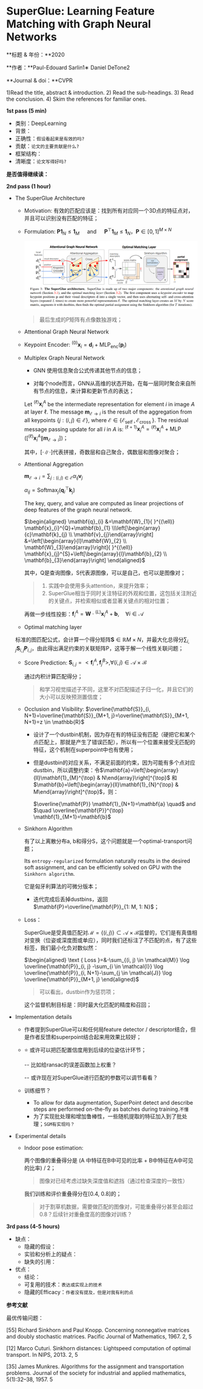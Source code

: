 # SuperGlue: Learning Feature Matching with Graph Neural Networks

**标题 & 年份：**2020

**作者：**Paul-Edouard Sarlin1∗ Daniel DeTone2

**Journal & doi：**CVPR

1)Read the title, abstract & introduction. 2) Read the sub-headings. 3) Read the conclusion. 4) Skim the references for familiar ones.

**1st pass (5 min)**

- 类别：DeepLearning
- 背景：
- 正确性：`假设看起来是有效的吗?`
- 贡献：`论文的主要贡献是什么?`
- 框架结构：
- 清晰度：`论文写得好吗?`

**是否值得继续读：**

**2nd pass (1 hour)**

- The SuperGlue Architecture

  - Motivation: 有效的匹配应该是：找到所有对应同一个3D点的特征点对，并且可以识别没有匹配的特征；

  - Formulation: $\mathbf{P} \mathbf{1}_{N} \leq \mathbf{1}_{M} \quad$ and $\quad \mathbf{P}^{\top} \mathbf{1}_{M} \leq \mathbf{1}_{N}$，$\mathbf{P} \in[0,1]^{M \times N}$

    ![image-20220106164323135](img/image-20220106164323135.png)

    > 最后生成的P矩阵有点像数独游戏；

  -  Attentional Graph Neural Network

    - Keypoint Encoder: ${ }^{(0)} \mathbf{x}_{i}=\mathbf{d}_{i}+\operatorname{MLP}_{\mathrm{enc}}\left(\mathbf{p}_{i}\right)$

    - Multiplex Graph Neural Network

      - GNN 使用信息聚合公式传递其他节点的信息；

      - 对每个node而言，GNN从高维的状态开始，在每一层同时聚合来自所有节点的信息，来计算和更新节点的表达；

      Let ${ }^{(\ell)} \mathbf{x}_{i}^{A}$ be the intermediate representation for element $i$ in image $A$ at layer $\ell$. The message $\mathbf{m}_{\mathcal{E} \rightarrow i}$ is the result of the aggregation from all keypoints $\{j:(i, j) \in \mathcal{E}\}$, where $\mathcal{E} \in\left\{\mathcal{E}_{\text {self }}, \mathcal{E}_{\text {cross }}\right\}$. The residual message passing update for all $i$ in $A$ is: ${ }^{(\ell+1)} \mathbf{x}_{i}^{A}={ }^{(\ell)} \mathbf{x}_{i}^{A}+\operatorname{MLP}\left(\left[{ }^{(\ell)} \mathbf{x}_{i}^{A} \| \mathbf{m}_{\mathcal{E} \rightarrow i}\right]\right)$；

      其中，$[\cdot \| \cdot]$代表拼接，奇数层和自己聚合，偶数层和图像对聚合；

    - Attentional Aggregation

      $\mathbf{m}_{\mathcal{E} \rightarrow i}=\sum_{j:(i, j) \in \mathcal{E}} \alpha_{i j} \mathbf{v}_{j}$

      $\alpha_{i j}=\operatorname{Softmax}_{j}\left(\mathbf{q}_{i}^{\top} \mathbf{k}_{j}\right)$

      The key, query, and value are computed as linear projections of deep features of the graph neural network.

      $\begin{aligned} \mathbf{q}_{i} &=\mathbf{W}_{1}{ }^{(\ell)} \mathbf{x}_{i}^{Q}+\mathbf{b}_{1} \\\left[\begin{array}{c}\mathbf{k}_{j} \\ \mathbf{v}_{j}\end{array}\right] &=\left[\begin{array}{l}\mathbf{W}_{2} \\ \mathbf{W}_{3}\end{array}\right]{ }^{(\ell)} \mathbf{x}_{j}^{S}+\left[\begin{array}{l}\mathbf{b}_{2} \\ \mathbf{b}_{3}\end{array}\right] \end{aligned}$

      其中，Q是查询图像，S代表源图像，可以是自己，也可以是图像对；

      > 1. 实践中会使用多头attention，来提升效率；
      > 2. SuperGlue相当于同时关注特征的外观和位置，这包括关注附近的关键点，并检索相似或者显著关键点的相对位置；

      再做一步线性投影：$\mathbf{f}_{i}^{A}=\mathbf{W} \cdot{ }^{(L)} \mathbf{x}_{i}^{A}+\mathbf{b}, \quad \forall i \in \mathcal{A}$

  -  Optimal matching layer

    标准的图匹配公式，会计算一个得分矩阵$\mathbf{S} \in \mathbb{R} M \times N$，并最大化总得分$\sum_{i, j} \mathbf{S}_{i, j} \mathbf{P}_{i, j}$，由此得出满足约束的关联矩阵P，这等于解一个线性关联问题；

    - Score Prediction: $\mathbf{S}_{i, j}=<\mathbf{f}_{i}^{A}, \mathbf{f}_{j}^{B}>, \forall(i, j) \in \mathcal{A} \times \mathcal{B}$

      通过内积计算匹配得分；

      > 和学习视觉描述子不同，这里不对匹配描述子归一化，并且它们的大小可以反映预测置信度；

    - Occlusion and Visibility:  $\overline{\mathbf{S}}_{i, N+1}=\overline{\mathbf{S}}_{M+1, j}=\overline{\mathbf{S}}_{M+1, N+1}=z \in \mathbb{R}$

      - 设计了一个dustbin机制，因为存在有的特征没有匹配（硬把它和某个点匹配上，那就是产生了错误匹配），所以有一个位置来接受无匹配的特征，这个机制在superpoint中也有使用；

      - 但是dustbin的对应关系，不满足前面的约束，因为可能有多个点对应dustbin，所以调整约束：令$\mathbf{a}=\left[\begin{array}{ll}\mathbf{1}_{M}^{\top} & N\end{array}\right]^{\top}$ 和 $\mathbf{b}=\left[\begin{array}{ll}\mathbf{1}_{N}^{\top} & M\end{array}\right]^{\top}$，则：

        $\overline{\mathbf{P}} \mathbf{1}_{N+1}=\mathbf{a} \quad$ and $\quad \overline{\mathbf{P}}^{\top} \mathbf{1}_{M+1}=\mathbf{b}$

    - Sinkhorn Algorithm

      有了以上离散分布a, b和得分S，这个问题就是一个optimal-transport问题；

      Its `entropy-regularized` formulation naturally results in the desired soft assignment, and can be efficiently solved on GPU with the `Sinkhorn algorithm`.

      它是匈牙利算法的可微分版本；

      - 迭代完成后丢掉dustbins，返回$\mathbf{P}=\overline{\mathbf{P}}_{1: M, 1: N}$；

  - Loss：

    SuperGlue是受真值匹配对$\mathcal{M}=\{(i, j)\} \subset \mathcal{A} \times \mathcal{B}$监督的，它们是有真值相对变换（位姿或深度图或单应），同时我们还标注了不匹配的点，有了这些标签，我们最小化负对数似然：

    $\begin{aligned} \text { Loss }=&-\sum_{(i, j) \in \mathcal{M}} \log \overline{\mathbf{P}}_{i, j} -\sum_{i \in \mathcal{I}} \log \overline{\mathbf{P}}_{i, N+1}-\sum_{j \in \mathcal{J}} \log \overline{\mathbf{P}}_{M+1, j} \end{aligned}$

    > 可以看出，dustbin作为惩罚项；

    这个监督机制目标是：同时最大化匹配的精度和召回；

- Implementation details

  - 作者提到SuperGlue可以和任何局feature detector / descriptor结合，但是作者反馈和superpoint结合起来用效果比较好；

  - :star: 或许可以把匹配置信度用到后续的位姿估计环节；

    -- 比如给ransac的误差函数加上权重？

    -- 或许现在对SuperGlue进行匹配的参数可以调节看看？

  - 训练细节？

    - To allow for data augmentation, SuperPoint detect and describe steps are performed on-the-fly as batches during training.`不懂`
    - 为了实现批处理和增加鲁棒性，一些随机提取的特征加入到了批处理；`SGM有实现吗？`

- Experimental details

  - Indoor pose estimation: 

    两个图像的重叠得分是 (A 中特征在B中可见的比率 + B中特征在A中可见的比率) / 2；

    > 图像对已经考虑过缺失深度值和遮挡（通过检查深度的一致性）

    我们训练和评价重叠得分在[0.4, 0.8]的；

    > 对于割草机数据，需要做匹配的图像对，可能重叠得分甚至会超过0.8？后续针对重叠度高的图像对训练？

   



**3rd pass (4-5 hours)**

- 缺点：
  - 隐藏的假设：
  - 实验和分析上的疑点：
  - 缺失的引用：
- 优点：
  - 结论：
  - 可复用的技术：`表达或实现上的技术`
  - 隐藏的Efficacy：`作者没有提及，但是对我有利的点`



**参考文献**

最优传输问题：

[55] Richard Sinkhorn and Paul Knopp. Concerning nonnegative matrices and doubly stochastic matrices. Pacific Journal of Mathematics, 1967. 2, 5

[12] Marco Cuturi. Sinkhorn distances: Lightspeed computation of optimal transport. In NIPS, 2013. 2, 5

[35] James Munkres. Algorithms for the assignment and transportation problems. Journal of the society for industrial and applied mathematics, 5(1):32–38, 1957. 5

